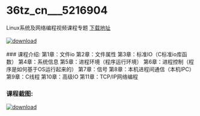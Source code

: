 # 36tz_cn___5216904
Linux系统及网络编程视频课程专题
[下载地址](http://www.36tz.cn/article/5216904 "下载地址")
<br/></br>[![download](http://36tz.cn/muke_img/2020_12_2-50-300x188.png "下载地址")](http://www.36tz.cn/article/5216904 "下载地址")
<br/></br>### 课程介绍:
第1章：文件io 第2章：文件属性 第3章：标准IO（C标准io库函数） 第4章：系统信息 第5章：进程环境（程序运行环境） 第6章：进程控制（程序是如何基于OS运行起来的） 第7章：信号 第8章：本机进程间通信（本机IPC） 第9章：C线程 第10章：高级IO 第11章：TCP/IP网络编程

### 课程截图:
[![download](http://36tz.cn/muke_img/2020_12_1-55.png "下载地址")](http://www.36tz.cn/article/5216904 "下载地址")
